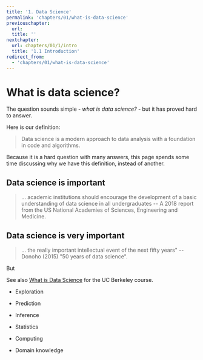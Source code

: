 ```yaml
---
title: '1. Data Science'
permalink: 'chapters/01/what-is-data-science'
previouschapter:
  url: 
  title: ''
nextchapter:
  url: chapters/01/1/intro
  title: '1.1 Introduction'
redirect_from:
  - 'chapters/01/what-is-data-science'
---
```

# What is data science?

The question sounds simple - *what is data science?* - but it has proved hard
to answer.

Here is our definition:

> Data science is a modern approach to data analysis with a foundation in code
> and algorithms.

Because it is a hard question with many answers, this page spends some time
discussing why we have this definition, instead of another.

## Data science is important

> ... academic institutions should encourage the development of a basic
> understanding of data science in all undergraduates -- A 2018 report from
> the US National Academies of Sciences, Engineering and Medicine.

## Data science is very important

> ... the really important intellectual event of the next fifty years"
> -- Donoho (2015) "50 years of data science".


But 

See also [What is Data Science](https://www.inferentialthinking.com/chapters/01/what-is-data-science) for the UC Berkeley course.

* Exploration
* Prediction
* Inference

* Statistics
* Computing
* Domain knowledge
